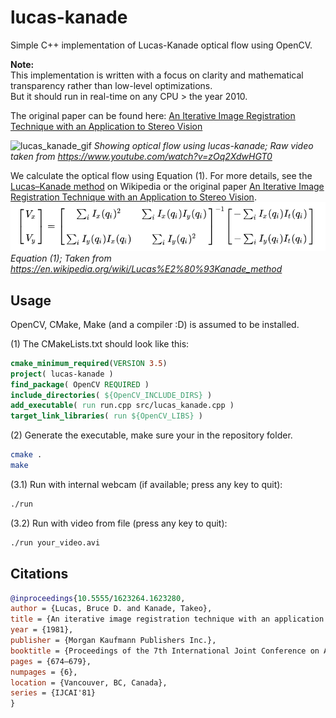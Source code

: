 # lucas-kanade
Simple C++ implementation of Lucas-Kanade optical flow using OpenCV. 

**Note:**  
This implementation is written with a focus on clarity and mathematical transparency rather than low-level optimizations.  
But it should run in real-time on any CPU > the year 2010.

The original paper can be found here: [An Iterative Image Registration Technique with an Application to Stereo Vision](https://cseweb.ucsd.edu/classes/sp02/cse252/lucaskanade81.pdf)

![lucas_kanade_gif](./assets/optical_flow_lk.gif)
*Showing optical flow using lucas-kanade; Raw video taken from https://www.youtube.com/watch?v=zOq2XdwHGT0*

We calculate the optical flow using Equation (1).
For more details, see the [Lucas–Kanade method](https://en.wikipedia.org/wiki/Lucas%E2%80%93Kanade_method) on Wikipedia or the original paper  [An Iterative Image Registration Technique with an Application to Stereo Vision](https://cseweb.ucsd.edu/classes/sp02/cse252/lucaskanade81.pdf).
![LK_linear_system](./assets/linear_system.png)
*Equation (1); Taken from https://en.wikipedia.org/wiki/Lucas%E2%80%93Kanade_method*

## Usage
OpenCV, CMake, Make (and a compiler :D) is assumed to be installed.

(1) The CMakeLists.txt should look like this:

```cmake
cmake_minimum_required(VERSION 3.5)
project( lucas-kanade )
find_package( OpenCV REQUIRED )
include_directories( ${OpenCV_INCLUDE_DIRS} )
add_executable( run run.cpp src/lucas_kanade.cpp )
target_link_libraries( run ${OpenCV_LIBS} )
```

(2) Generate the executable, make sure your in the repository folder.
```bash
cmake .
make
```

(3.1) Run with internal webcam (if available; press any key to quit):
```bash
./run
```

(3.2) Run with video from file (press any key to quit):
```bash
./run your_video.avi
```

## Citations
```bibtex
@inproceedings{10.5555/1623264.1623280,
author = {Lucas, Bruce D. and Kanade, Takeo},
title = {An iterative image registration technique with an application to stereo vision},
year = {1981},
publisher = {Morgan Kaufmann Publishers Inc.},
booktitle = {Proceedings of the 7th International Joint Conference on Artificial Intelligence - Volume 2},
pages = {674–679},
numpages = {6},
location = {Vancouver, BC, Canada},
series = {IJCAI'81}
}
```